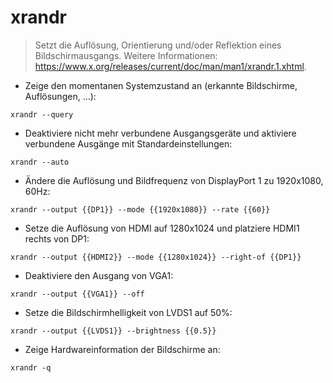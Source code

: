 # xrandr

> Setzt die Auflösung, Orientierung und/oder Reflektion eines Bildschirmausgangs.
> Weitere Informationen: <https://www.x.org/releases/current/doc/man/man1/xrandr.1.xhtml>.

- Zeige den momentanen Systemzustand an (erkannte Bildschirme, Auflösungen, ...):

`xrandr --query`

- Deaktiviere nicht mehr verbundene Ausgangsgeräte und aktiviere verbundene Ausgänge mit Standardeinstellungen:

`xrandr --auto`

- Ändere die Auflösung und Bildfrequenz von DisplayPort 1 zu 1920x1080, 60Hz:

`xrandr --output {{DP1}} --mode {{1920x1080}} --rate {{60}}`

- Setze die Auflösung von HDMI auf 1280x1024 und platziere HDMI1 rechts von DP1:

`xrandr --output {{HDMI2}} --mode {{1280x1024}} --right-of {{DP1}}`

- Deaktiviere den Ausgang von VGA1:

`xrandr --output {{VGA1}} --off`

- Setze die Bildschirmhelligkeit von LVDS1 auf 50%:

`xrandr --output {{LVDS1}} --brightness {{0.5}}`

- Zeige Hardwareinformation der Bildschirme an:

`xrandr -q`
